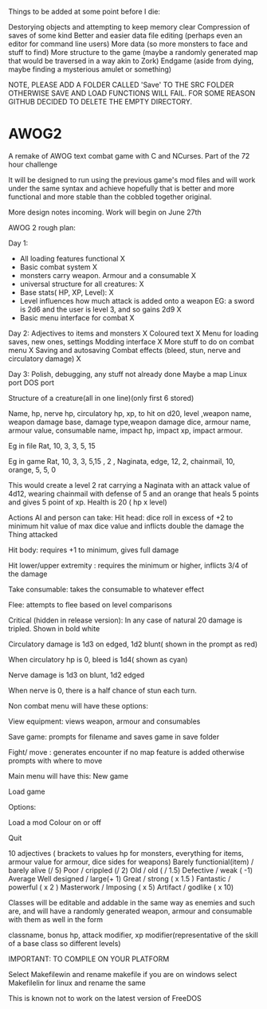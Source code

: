 Things to be added at some point before I die:

  Destorying objects and attempting to keep memory clear
  Compression of saves of some kind
  Better and easier data file editing (perhaps even an editor for command line users)
  More data (so more monsters to face and stuff to find)
  More structure to the game (maybe a randomly generated map that would be traversed in a way akin to Zork)
  Endgame (aside from dying, maybe finding a mysterious amulet or something)
  

NOTE, PLEASE ADD A FOLDER CALLED 'Save' TO THE SRC FOLDER OTHERWISE SAVE AND LOAD FUNCTIONS WILL FAIL. FOR SOME REASON GITHUB DECIDED TO DELETE THE EMPTY DIRECTORY.


AWOG2
=====

A remake of AWOG text combat game with C and NCurses. Part of the 72 hour challenge


It will be designed to run using the previous game's mod files and will work under the same syntax and achieve hopefully that is better and more functional and more stable than the cobbled together original.


More design notes incoming. Work will begin on June 27th

AWOG 2 rough plan:

Day 1: 
- All loading features functional X
- Basic combat system X
- monsters carry weapon. Armour and a consumable X
- universal structure for all creatures: X
- Base stats( HP, XP, Level): X
- Level influences how much attack is added onto a weapon EG: a sword is 2d6 and the user is level 3, and so gains 2d9 X
- Basic menu interface for combat X


Day 2:
Adjectives to items and monsters X
Coloured text X
Menu for loading saves, new ones, settings
Modding interface X
More stuff to do on combat menu X
Saving and autosaving
Combat effects (bleed, stun, nerve and circulatory damage) X


Day 3:
Polish, debugging, any stuff not already done
Maybe a map
Linux port
DOS port



Structure of a creature(all in one line)(only first 6 stored)

Name, hp, nerve hp, circulatory hp, xp, to hit on d20, level ,weapon name, weapon damage base, damage type,weapon damage dice, armour name, armour value, consumable name, impact hp, impact xp, impact armour.

Eg in file
Rat, 10, 3, 3, 5, 15

Eg in game
Rat, 10, 3, 3, 5,15 , 2 , Naginata, edge, 12, 2, chainmail, 10, orange, 5, 5, 0

This would create a level 2 rat carrying a Naginata with an attack value of 4d12, wearing chainmail with defense of 5 and an orange that heals 5 points and gives 5 point of xp. Health is 20 ( hp x level)

Actions AI and person can take:
Hit head: dice roll in excess of +2 to minimum hit value of max dice value and inflicts double the damage the
Thing attacked

Hit body: requires +1 to minimum, gives full damage

Hit lower/upper extremity : requires the minimum or higher, inflicts 3/4 of the damage

Take consumable: takes the consumable to whatever effect

Flee: attempts to flee based on level comparisons 

Critical (hidden in release version):
In any case of natural 20 damage is tripled. Shown in bold white

Circulatory damage is 1d3 on edged, 1d2 blunt( shown in the prompt as red)

When circulatory hp is 0, bleed is 1d4( shown as cyan)

Nerve damage is 1d3 on blunt, 1d2 edged

When nerve is 0, there is a half chance of stun each turn.


Non combat menu will have these options:

View equipment: views weapon, armour and consumables

Save game: prompts for filename and saves game in save folder

Fight/ move : generates encounter if no map feature is added otherwise prompts with where to move

Main menu will have this:
New game

Load game

Options:

Load a mod
Colour on or off


Quit



10 adjectives ( brackets to values hp for monsters, everything for items, armour value for armour, dice sides for weapons)
Barely functionial(item) / barely alive (/ 5)
Poor / crippled (/ 2)
Old / old ( / 1.5)
Defective / weak ( -1)
Average
Well designed / large(+ 1)
Great / strong ( x 1.5 )
Fantastic / powerful ( x 2 )
Masterwork / Imposing ( x 5)
Artifact / godlike ( x 10)



Classes will be editable and addable in the same way as enemies and such are, and will have a randomly generated weapon, armour and consumable with them as well
in the form

classname, bonus hp, attack modifier, xp modifier(representative of the skill of a base class so different levels)


IMPORTANT: TO COMPILE ON YOUR PLATFORM


Select Makefilewin and rename makefile if you are on windows
select Makefilelin for linux and rename the same

This is known not to work on the latest version of FreeDOS
